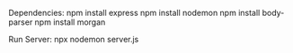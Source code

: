 Dependencies:
npm install express
npm install nodemon
npm install body-parser
npm install morgan

Run Server:
npx nodemon server.js